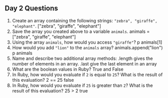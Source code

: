 ## Day 2 Questions

1. Create an array containing the following strings: `"zebra", "giraffe", "elephant"`.
["zebra", "giraffe", "elephant"]
1. Save the array you created above to a variable `animals`.
animals = ["zebra", "giraffe", "elephant"]
1. Using the array `animals`, how would you access `"giraffe"`?
p animals[1]
1. How would you add `"lion"` to the `animals` array?
animals.append("lion")
p animals
1. Name and describe two additional array methods:
.length gives the number of elements in an array.
.last give the last element in an array
1. What are the boolean values in Ruby?
True and False
1. In Ruby, how would you evaluate if `2` is equal to `25`? What is the result of this evaluation?
2 == 25 false
1. In Ruby, how would you evaluate if `25` is greater than `2`? What is the result of this evaluation?
25 > 2 true 
